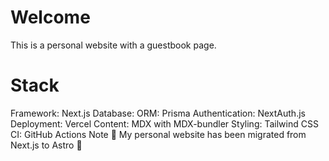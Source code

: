 # Welcome

This is a personal website with a guestbook page.

# Stack

Framework: Next.js
Database:
ORM: Prisma
Authentication: NextAuth.js
Deployment: Vercel
Content: MDX with MDX-bundler
Styling: Tailwind CSS
CI: GitHub Actions
Note 🎉 My personal website has been migrated from Next.js to Astro 🚀
